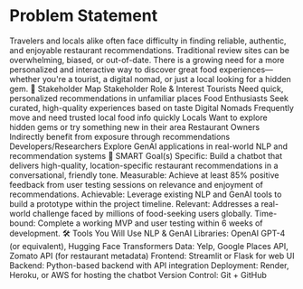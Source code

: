 # Problem Statement
Travelers and locals alike often face difficulty in finding reliable, authentic, and enjoyable restaurant recommendations. Traditional review sites can be overwhelming, biased, or out-of-date. There is a growing need for a more personalized and interactive way to discover great food experiences—whether you're a tourist, a digital nomad, or just a local looking for a hidden gem.
👥 Stakeholder Map
Stakeholder	Role & Interest
Tourists	Need quick, personalized recommendations in unfamiliar places
Food Enthusiasts	Seek curated, high-quality experiences based on taste
Digital Nomads	Frequently move and need trusted local food info quickly
Locals	Want to explore hidden gems or try something new in their area
Restaurant Owners	Indirectly benefit from exposure through recommendations
Developers/Researchers	Explore GenAI applications in real-world NLP and recommendation systems
🎯 SMART Goal(s)
Specific: Build a chatbot that delivers high-quality, location-specific restaurant recommendations in a conversational, friendly tone.
Measurable: Achieve at least 85% positive feedback from user testing sessions on relevance and enjoyment of recommendations.
Achievable: Leverage existing NLP and GenAI tools to build a prototype within the project timeline.
Relevant: Addresses a real-world challenge faced by millions of food-seeking users globally.
Time-bound: Complete a working MVP and user testing within 6 weeks of development.
🛠️ Tools You Will Use
NLP & GenAI Libraries: OpenAI GPT-4 (or equivalent), Hugging Face Transformers
Data: Yelp, Google Places API, Zomato API (for restaurant metadata)
Frontend: Streamlit or Flask for web UI
Backend: Python-based backend with API integration
Deployment: Render, Heroku, or AWS for hosting the chatbot
Version Control: Git + GitHub
